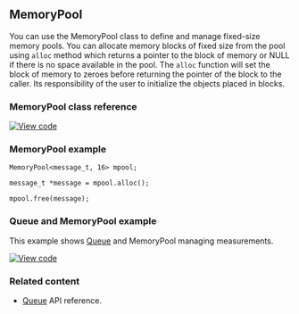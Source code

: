 ## MemoryPool

You can use the MemoryPool class to define and manage fixed-size memory pools. You can allocate memory blocks of fixed size from the pool using ```alloc``` method which returns a pointer to the block of memory or NULL if there is no space available in the pool. The ```alloc``` function will set the block of memory to zeroes before returning the pointer of the block to the caller. Its responsibility of the user to initialize the objects placed in blocks.  

### MemoryPool class reference

[![View code](https://www.mbed.com/embed/?type=library)](http://os-doc-builder.test.mbed.com/docs/v5.7/mbed-os-api-doxy/classrtos_1_1_memory_pool.html)

### MemoryPool example

```
MemoryPool<message_t, 16> mpool;

message_t *message = mpool.alloc();

mpool.free(message);
```

### Queue and MemoryPool example

This example shows [Queue](https://os.mbed.com/docs/v5.7/reference/queue.html) and MemoryPool managing measurements.

[![View code](https://www.mbed.com/embed/?url=https://os.mbed.com/teams/mbed_example/code/rtos_queue/)](https://os.mbed.com/teams/mbed_example/code/rtos_queue/file/0cb43a362538/main.cpp)

### Related content

- [Queue](https://os.mbed.com/docs/v5.7/reference/queue.html) API reference.
